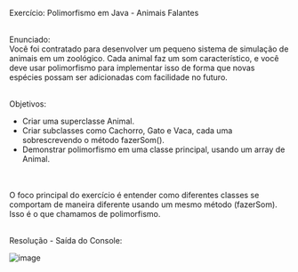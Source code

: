 Exercício: Polimorfismo em Java - Animais Falantes<br><br>

Enunciado:<br>
Você foi contratado para desenvolver um pequeno sistema de simulação de animais em um zoológico. Cada animal faz um som característico, e você deve usar polimorfismo para implementar isso de forma que novas espécies possam ser adicionadas com facilidade no futuro.<br><br>

Objetivos:<br>
- Criar uma superclasse Animal.<br>
- Criar subclasses como Cachorro, Gato e Vaca, cada uma sobrescrevendo o método fazerSom().<br>
- Demonstrar polimorfismo em uma classe principal, usando um array de Animal.<br>

<br><br>
 O foco principal do exercício é entender como diferentes classes se comportam de maneira diferente usando um mesmo método (fazerSom). Isso é o que chamamos de polimorfismo.
 <br><br>

Resolução - Saída do Console:

![image](https://github.com/user-attachments/assets/1110ef46-0219-41d5-84a4-c2a17e6e2396)
